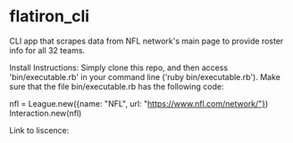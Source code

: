 # flatiron_cli
CLI app that scrapes data from NFL network's main page to provide roster info for all 32 teams.

Install Instructions:
Simply clone this repo, and then access 'bin/executable.rb' in your command line ('ruby bin/executable.rb').
Make sure that the file bin/executable.rb has the following code:

nfl = League.new({name: "NFL", url: "https://www.nfl.com/network/"})
Interaction.new(nfl)


Link to liscence:
